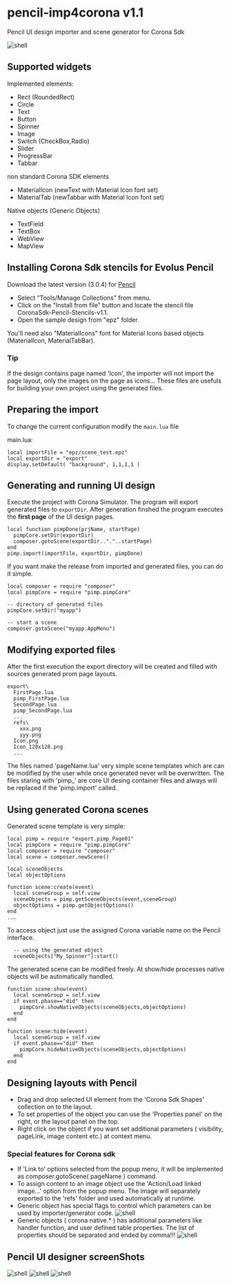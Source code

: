 # pencil-imp4corona v1.1
Pencil UI design importer and scene generator for Corona Sdk

![shell](./pencil_sshots/pencil_design.png)

## Supported widgets
Implemented elements:

* Rect (RoundedRect)
* Circle
* Text
* Button
* Spinner
* Image
* Switch (CheckBox,Radio)
* Slider
* ProgressBar
* Tabbar

non standard Corona SDK elements
* MaterialIcon (newText with Material Icon font set)
* MaterialTab (newTabbar with Material Icon font set)
 
Native objects (Generic Objects)

* TextField
* TextBox
* WebView
* MapView


## Installing Corona Sdk stencils for Evolus Pencil
Download the latest version (3.0.4) for [Pencil](https://pencil.evolus.vn/)
* Select "Tools/Manage Collections" from menu. 
* Click on the "Install from file" button and locate the stencil file CoronaSdk-Pencil-Stencils-v1.1.
* Open the sample design from "epz" folder.

You'll need also "MaterialIcons" font for Material Icons based objects (MaterialIcon, MaterialTabBar).

### Tip
If the design contains page named 'Icon', the importer will not import the page layout, only the images on the page as icons... 
These files are usefuls for building your own project using the generated files.


## Preparing the import
To change the current configuration modify the `main.lua` file

main.lua:
```
local importFile = "epz/scene_test.epz"
local exportDir = "export" 
display.setDefault( "background", 1,1,1,1 )	
```

## Generating and running UI design
Execute the project with Corona Simulator.
The program will export generated files to `exportDir`. After generation finshed the program executes the **first page** of the UI design pages.
```
local function pimpDone(prjName, startPage)
  pimpCore.setDir(exportDir)
  composer.gotoScene(exportDir.."."..startPage)
end
pimp.import(importFile, exportDir, pimpDone)
```
If you want make the release from imported and generated files, you can do it simple.
```
local composer = require "composer"
local pimpCore = require "pimp.pimpCore"

-- directory of generated files
pimpCore.setDir("myapp")
	
-- start a scene
composer.gotoScene("myapp.AppMenu")	
```
## Modifying exported files
After the first execution the export directory will be created and filled with sources generated prom page layouts.
```
export\
  FirstPage.lua
  pimp_FirstPage.lua
  SecondPage.lua
  pimp_SecondPage.lua
  ...
  refs\
    xxx.png
    yyy.png
  Icon.png
  Icon_128x128.png
  ...
```
The files named 'pageName.lua' very simple scene templates which are can be modified by the user while once generated never will be overwritten.
The files staring with 'pimp_' are core UI desing container files and always will be replaced if the 'pimp.import' called.

## Using generated Corona scenes
Generated scene template is very simple:
```
local pimp = require "export.pimp_Page01"
local pimpCore = require "pimp.pimpCore"
local composer = require "composer"
local scene = composer.newScene()

local sceneObjects
local objectOptions

function scene:create(event)
  local sceneGroup = self.view
  sceneObjects = pimp.getSceneObjects(event,sceneGroup)
  objectOptions = pimp.getObjectOptions()
end
...
```

To access object just use the assigned Corona variable name on the Pencil interface.
```
  -- using the generated object
  sceneObjects["My_Spinner"]:start()
```

The generated scene can be modified freely. At show/hide processes native objects will be automatically handled.
```
function scene:show(event)
  local sceneGroup = self.view
  if event.phase=="did" then
    pimpCore.showNativeObjects(sceneObjects,objectOptions)
  end
end

function scene:hide(event)
  local sceneGroup = self.view
  if event.phase=="did" then
    pimpCore.hideNativeObjects(sceneObjects,objectOptions)
  end
end

```

## Designing layouts with Pencil

* Drag and drop selected UI element from the 'Corona Sdk Shapes' collection on to the layout.
* To set properties of the object you can use the 'Properties panel' on the right, or the layout panel on the top.
* Right click on the object if you want set additional parameters ( visibility, pageLink, image content etc.) at context menu.

### Special features for Corona sdk
* If 'Link to' options selected from the popup menu, it will be implemented as composer.gotoScene( pageName ) command.
* To assign content to an image object use the 'Action/Load linked image...' option from the popup menu. The image will separately exported to the 'refs' folder and used automatically at runtime.
* Generic object has special flags to control which parameters can be used by importer/generator code.
![shell](./pencil_sshots/popupmenu.png)
* Generic objects ( corona native.* ) has additional parameters like handler function, and user defined table properties. The list of properties should be separated and ended by comma!!!
![shell](./pencil_sshots/genericObject.png)


## Pencil UI designer screenShots
![shell](./pencil_sshots/p01.png)
![shell](./pencil_sshots/p02.png)
![shell](./pencil_sshots/p03.png)
